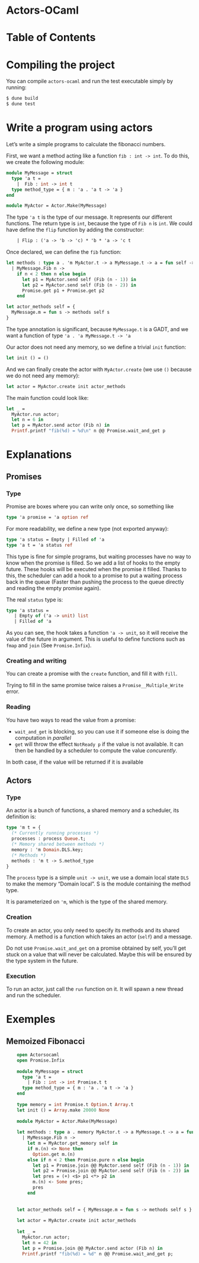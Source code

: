 # Actors-OCaml
# Table of Contents

# Compiling the project

You can compile `actors-ocaml` and run the test executable simply by running:

``` sh
$ dune build
$ dune test
```


# Write a program using actors

Let&rsquo;s write a simple programs to calculate the fibonacci numbers.

First, we want a method acting like a function `fib : int -> int`. To do this, we create the following module:

``` ocaml
module MyMessage = struct
  type 'a t =
    |  Fib : int -> int t
  type method_type = { m : 'a . 'a t -> 'a }
end

module MyActor = Actor.Make(MyMessage)
```


The type `'a t` is the type of our message. It represents our different functions. The return type is `int`, because the type of `Fib n` is `int`.
We could have define the `flip` function by adding the constructor:

``` ocaml
    | Flip : ('a -> 'b -> 'c) * 'b * 'a -> 'c t
```

Once declared, we can define the `fib` function:

``` ocaml
let methods : type a . 'm MyActor.t -> a MyMessage.t -> a = fun self -> function
  | MyMessage.Fib n ->
    if n < 2 then n else begin
      let p1 = MyActor.send self (Fib (n - 1)) in
      let p2 = MyActor.send self (Fib (n - 2)) in
      Promise.get p1 + Promise.get p2
    end

let actor_methods self = {
  MyMessage.m = fun s -> methods self s
}
```

The type annotation is significant, because `MyMessage.t` is a GADT, and we want a function of type `'a . 'a MyMessage.t -> 'a`

Our actor does not need any memory, so we define a trivial `init` function:

``` ocaml
let init () = ()
```

And we can finally create the actor with `MyActor.create` (we use `()` because we do not need any memory):

``` ocaml
let actor = MyActor.create init actor_methods
```

The main function could look like:

``` ocaml
let _ =
  MyActor.run actor;
  let n = 6 in
  let p = MyActor.send actor (Fib n) in
  Printf.printf "fib(%d) = %d\n" n @@ Promise.wait_and_get p
```

# Explanations
## Promises
### Type

Promise are boxes where you can write only once, so something like

``` ocaml
type 'a promise = 'a option ref
```

For more readability, we define a new type (not exported anyway):

``` ocaml
type 'a status = Empty | Filled of 'a
type 'a t = 'a status ref
```

This type is fine for simple programs, but waiting processes have no way to know when the promise is filled.
So we add a list of hooks to the empty future. These hooks will be executed when the promise it filled.
Thanks to this, the scheduler can add a hook to a promise to put a waiting process back in the queue (Faster than pushing the process to the queue directly and reading the empty promise again).

The real `status` type is:

``` ocaml
type 'a status =
   | Empty of ('a -> unit) list
   | Filled of 'a
```

As you can see, the hook takes a function `'a -> unit`, so it will receive the value of the future in argument.
This is useful to define functions such as `fmap` and `join` (See `Promise.Infix`).

### Creating and writing

You can create a promise with the `create` function, and fill it with `fill`.

Trying to fill in the same promise twice raises a `Promise__Multiple_Write` error.

### Reading

You have two ways to read the value from a promise:

-   `wait_and_get` is blocking, so you can use it if someone else is doing the computation in *parallel*
-   `get` will throw the effect `NotReady p` if the value is not available. It can then be handled by a scheduler to compute the value *concurently*.

In both case, if the value will be returned if it is available


## Actors
### Type

An actor is a  bunch of functions, a shared memory and a scheduler, its definition is:

``` ocaml
type 'm t = {
  (* Currently running processes *)
  processes : process Queue.t;
  (* Memory shared between methods *)
  memory : 'm Domain.DLS.key;
  (* Methods *)
  methods : 'm t -> S.method_type
}
```

The `process` type is a simple `unit -> unit`, we use a domain local state `DLS` to make the memory &ldquo;Domain local&rdquo;. S is the module containing the method type.

It is parameterized on `'m`, which is the type of the shared memory.

### Creation

To create an actor, you only need to specify its methods and its shared memory.
A method is a function which takes an actor (`self`) and a message.

Do not use `Promise.wait_and_get` on a promise obtained by self, you&rsquo;ll get stuck on a value that will never be calculated.
Maybe this will be ensured by the type system in the future.

### Execution

To run an actor, just call the `run` function on it.
It will spawn a new thread and run the scheduler.

# Exemples
## Memoized Fibonacci
``` ocaml
    open Actorsocaml
    open Promise.Infix
    
    module MyMessage = struct
      type 'a t =
        | Fib : int -> int Promise.t t
      type method_type = { m : 'a . 'a t -> 'a }
    end
    
    type memory = int Promise.t Option.t Array.t
    let init () = Array.make 20000 None
    
    module MyActor = Actor.Make(MyMessage)
    
    let methods : type a . memory MyActor.t -> a MyMessage.t -> a = fun self -> function
      | MyMessage.Fib n ->
        let m = MyActor.get_memory self in
        if m.(n) <> None then
          Option.get m.(n)
        else if n < 2 then Promise.pure n else begin
          let p1 = Promise.join @@ MyActor.send self (Fib (n - 1)) in
          let p2 = Promise.join @@ MyActor.send self (Fib (n - 2)) in
          let pres = (+) <$> p1 <*> p2 in
          m.(n) <- Some pres;
          pres
        end
    
    
    let actor_methods self = { MyMessage.m = fun s -> methods self s }
    
    let actor = MyActor.create init actor_methods
    
    let _ =
      MyActor.run actor;
      let n = 42 in
      let p = Promise.join @@ MyActor.send actor (Fib n) in
      Printf.printf "fib(%d) = %d" n @@ Promise.wait_and_get p;
```
